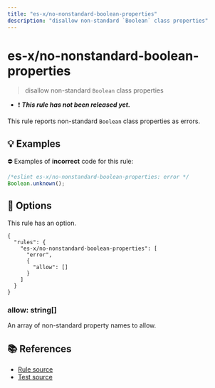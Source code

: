 ```yaml
---
title: "es-x/no-nonstandard-boolean-properties"
description: "disallow non-standard `Boolean` class properties"
---
```


# es-x/no-nonstandard-boolean-properties
> disallow non-standard `Boolean` class properties

- ❗ <badge text="This rule has not been released yet." vertical="middle" type="error"> ***This rule has not been released yet.*** </badge>

This rule reports non-standard `Boolean` class properties as errors.

## 💡 Examples

⛔ Examples of **incorrect** code for this rule:

<eslint-playground type="bad">

```js
/*eslint es-x/no-nonstandard-boolean-properties: error */
Boolean.unknown();
```

</eslint-playground>

## 🔧 Options

This rule has an option.

```jsonc
{
  "rules": {
    "es-x/no-nonstandard-boolean-properties": [
      "error",
      {
        "allow": []
      }
    ]
  }
}
```

### allow: string[]

An array of non-standard property names to allow.

## 📚 References

- [Rule source](https://github.com/eslint-community/eslint-plugin-es-x/blob/master/lib/rules/no-nonstandard-boolean-properties.js)
- [Test source](https://github.com/eslint-community/eslint-plugin-es-x/blob/master/tests/lib/rules/no-nonstandard-boolean-properties.js)
